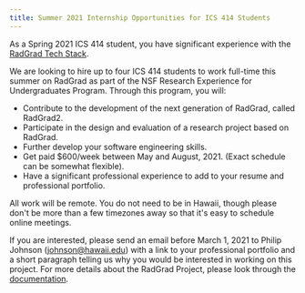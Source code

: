```yaml
---
title: Summer 2021 Internship Opportunities for ICS 414 Students
---
```


As a Spring 2021 ICS 414 student, you have significant experience with the [RadGrad Tech Stack](../developers/getting-started/tech-stack).

We are looking to hire up to four ICS 414 students to work full-time this summer on RadGrad as part of the NSF Research Experience for Undergraduates Program. Through this program, you will:

* Contribute to the development of the next generation of RadGrad, called RadGrad2.
* Participate in the design and evaluation of a research project based on RadGrad.
* Further develop your software engineering skills.
* Get paid $600/week between May and August, 2021. (Exact schedule can be somewhat flexible).
* Have a significant professional experience to add to your resume and professional portfolio.

All work will be remote. You do not need to be in Hawaii, though please don't be more than a few timezones away so that it's easy to schedule online meetings.

If you are interested, please send an email before March 1, 2021 to Philip Johnson (johnson@hawaii.edu) with a link to your professional portfolio and a short paragraph telling us why you would be interested in working on this project.  For more details about the RadGrad Project, please look through the [documentation](http://localhost:3000/docs/overview/motivation).


